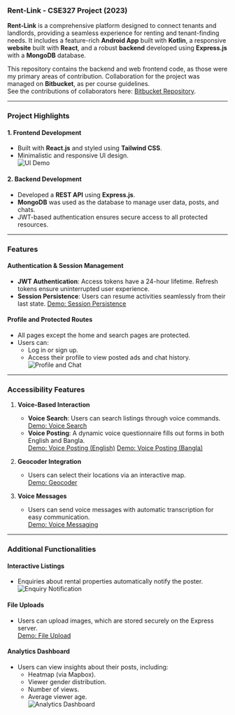 ### Rent-Link - CSE327 Project (2023)

**Rent-Link** is a comprehensive platform designed to connect tenants and landlords, providing a seamless experience for renting and tenant-finding needs. It includes a feature-rich **Android App** built with **Kotlin**, a responsive **website** built with **React**, and a robust **backend** developed using **Express.js** with a **MongoDB** database.

This repository contains the backend and web frontend code, as those were my primary areas of contribution. Collaboration for the project was managed on **Bitbucket**, as per course guidelines.  
See the contributions of collaborators here: [Bitbucket Repository](https://bitbucket.org/cse327-1-nbm/cse327_1_se/).

---

### Project Highlights

#### 1. **Frontend Development**
- Built with **React.js** and styled using **Tailwind CSS**.
- Minimalistic and responsive UI design.  
  ![UI Demo](https://github.com/confusedOrca/Rent-Link/assets/163755962/0d5c63e6-d7e2-4deb-bcec-0f89d8d60bd6)

#### 2. **Backend Development**
- Developed a **REST API** using **Express.js**.
- **MongoDB** was used as the database to manage user data, posts, and chats.
- JWT-based authentication ensures secure access to all protected resources.

---

### Features

#### Authentication & Session Management
- **JWT Authentication**: Access tokens have a 24-hour lifetime. Refresh tokens ensure uninterrupted user experience.
- **Session Persistence**: Users can resume activities seamlessly from their last state. 
  [Demo: Session Persistence](https://github.com/confusedOrca/Rent-Link/assets/163755962/4a1c9434-6baa-44cd-9618-af97ba763956) <!-- this is a video -->

#### Profile and Protected Routes
- All pages except the home and search pages are protected.
- Users can:
  - Log in or sign up.
  - Access their profile to view posted ads and chat history.  
  ![Profile and Chat](https://github.com/confusedOrca/Rent-Link/assets/163755962/ac0e8d48-0d2c-4cdf-a88f-2b863c0e953a)

---

### Accessibility Features

1. **Voice-Based Interaction**
   - **Voice Search**: Users can search listings through voice commands.  
     [Demo: Voice Search](https://github.com/confusedOrca/Rent-Link/assets/163755962/ad6b2d93-6964-4525-94ac-18b94e1faeaa) <!-- this is a video -->
   - **Voice Posting**: A dynamic voice questionnaire fills out forms in both English and Bangla.  
     [Demo: Voice Posting (English)](https://github.com/confusedOrca/Rent-Link/assets/163755962/ba31e522-1b1a-418d-8c0a-a6165110effc)  <!-- this is a video -->
     [Demo: Voice Posting (Bangla)](https://github.com/confusedOrca/Rent-Link/assets/163755962/56c0d9e9-1e37-457c-94d3-4d4ab4d295f5) <!-- this is a video -->

2. **Geocoder Integration**  
   - Users can select their locations via an interactive map.  
     [Demo: Geocoder](https://github.com/confusedOrca/Rent-Link/assets/163755962/812a2c0d-7d69-4cd9-bb16-354e08a39ff5) <!-- this is a video -->

3. **Voice Messages**  
   - Users can send voice messages with automatic transcription for easy communication.  
     [Demo: Voice Messaging](https://github.com/confusedOrca/Rent-Link/assets/163755962/0fd28cf4-76c7-4b8f-8157-2019d08525c4) <!-- this is a video -->

---

### Additional Functionalities

#### Interactive Listings
- Enquiries about rental properties automatically notify the poster.
  ![Enquiry Notification](https://github.com/confusedOrca/Rent-Link/assets/163755962/bcfbe0bf-7e06-47b9-8ee8-93eabd470501)

#### File Uploads
- Users can upload images, which are stored securely on the Express server.  
  [Demo: File Upload](https://github.com/confusedOrca/Rent-Link/assets/163755962/6d50e667-c3b1-4fe6-973b-a1abb6b6a294) <!-- this is a video -->

#### Analytics Dashboard
- Users can view insights about their posts, including:
  - Heatmap (via Mapbox).
  - Viewer gender distribution.
  - Number of views.
  - Average viewer age.  
  ![Analytics Dashboard](https://github.com/confusedOrca/Rent-Link/assets/163755962/39b6470d-0a27-4cf9-8f1c-20bacb60277e)
